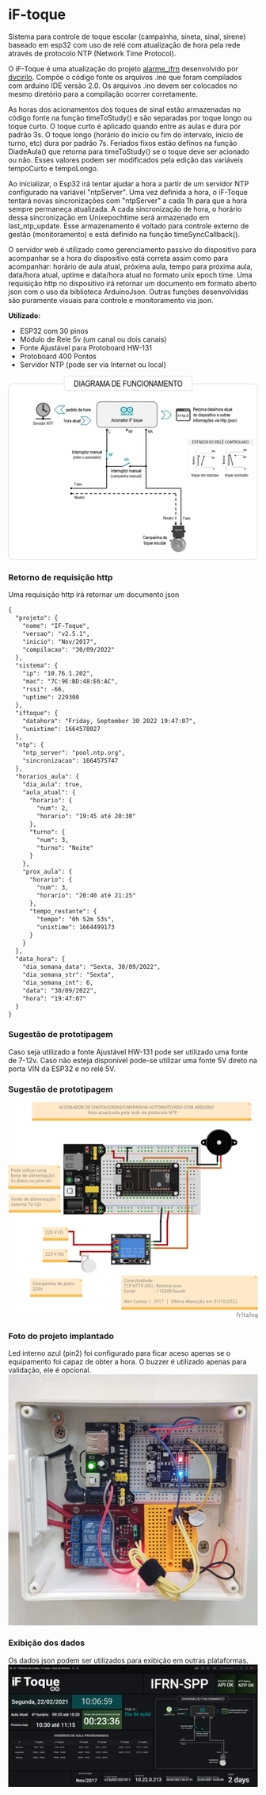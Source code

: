 # iF-toque
Sistema para controle de toque escolar (campainha, sineta, sinal, sirene) baseado em esp32 com uso de relé com atualização de hora pela rede através de protocolo NTP (Network Time Protocol).

O iF-Toque é uma atualização do projeto [alarme_ifrn](https://github.com/dvcirilo/alarme_ifrn) desenvolvido por [dvcirilo](https://github.com/dvcirilo). Compõe o código fonte os arquivos .ino que foram compilados com arduino IDE versão 2.0. Os arquivos .ino devem ser colocados no mesmo diretório para a compilação ocorrer corretamente.

As horas dos acionamentos dos toques de sinal estão armazenadas no código fonte na função timeToStudy() e são separadas por toque longo ou toque curto. O toque curto  é aplicado quando entre as aulas e dura por padrão 3s. O toque longo (horário do inicio ou fim do intervalo, inicio de turno, etc) dura por padrão 7s. Feriados fixos estão definos na função DiadeAula() que retorna para timeToStudy() se o toque deve ser acionado ou não. Esses valores podem ser modificados pela edição das variáveis tempoCurto e tempoLongo.

Ao inicializar, o Esp32 irá tentar ajudar a hora a partir de um servidor NTP configurado na variável "ntpServer". Uma vez definida a hora, o iF-Toque tentará novas sincronizações com "ntpServer" a cada 1h para que a hora sempre permaneça atualizada. A cada sincronização de hora, o horário dessa sincronização em Unixepochtime será armazenado em last_ntp_update. Esse armazenamento é voltado para controle externo de gestão (monitoramento) e está definido na função timeSyncCallback().

O servidor web é utilizado como gerenciamento passivo do dispositivo para acompanhar se a hora do dispositivo está correta assim como para acompanhar: horário de aula atual, próxima aula, tempo para próxima aula, data/hora atual, uptime e data/hora atual no formato unix epoch time. Uma requisição http no dispositivo irá retornar um documento em formato aberto json com o uso da biblioteca ArduinoJson. Outras funções desenvolvidas são puramente visuais para controle e monitoramento via json.

**Utilizado:**
* ESP32 com 30 pinos
* Módulo de Rele 5v (um canal ou dois canais)
* Fonte Ajustável para Protoboard HW-131 
* Protoboard 400 Pontos
* Servidor NTP (pode ser via Internet ou local)

![Diagrama de funcionamento](iFtoque-ToqueIFRN-SPP-DiagramaFuncionamento2.png)

### Retorno de requisição http

Uma requisição http irá retornar um documento json
```
{
  "projeto": {
    "nome": "IF-Toque",
    "versao": "v2.5.1",
    "inicio": "Nov/2017",
    "compilacao": "30/09/2022"
  },
  "sistema": {
    "ip": "10.76.1.202",
    "mac": "7C:9E:BD:48:E6:AC",
    "rssi": -66,
    "uptime": 229300
  },
  "iftoque": {
    "datahora": "Friday, September 30 2022 19:47:07",
    "unixtime": 1664578027
  },
  "ntp": {
    "ntp_server": "pool.ntp.org",
    "sincronizacao": 1664575747
  },
  "horarios_aula": {
    "dia_aula": true,
    "aula_atual": {
      "horario": {
        "num": 2,
        "horario": "19:45 até 20:30"
      },
      "turno": {
        "num": 3,
        "turno": "Noite"
      }
    },
    "prox_aula": {
      "horario": {
        "num": 3,
        "horario": "20:40 até 21:25"
      },
      "tempo_restante": {
        "tempo": "0h 52m 53s",
        "unixtime": 1664499173
      }
    }
  },
  "data_hora": {
    "dia_semana_data": "Sexta, 30/09/2022",
    "dia_semana_str": "Sexta",
    "dia_semana_int": 6,
    "data": "30/09/2022",
    "hora": "19:47:07"
  }
}
```


### Sugestão de prototipagem
Caso seja utilizado a fonte Ajustável HW-131 pode ser utilizado uma fonte de 7-12v. Caso não esteja disponível pode-se utilizar uma fonte 5V direto na porta VIN da ESP32 e no relé 5V.

### Sugestão de prototipagem
![Sugestão de prototipagem](Toque-IFRN-NTP_draw_bb.png)

### Foto do projeto implantado
Led interno azul (pin2) foi configurado para ficar aceso apenas se o equipamento foi capaz de obter a hora. O buzzer é utilizado apenas para validação, ele é opcional.
![Projeto utilizando esp32, wifi e NTP](iFtoque-ToqueIFRN-SPP-v2.5-imagem1.jpg)

### Exibição dos dados
Os dados json podem ser utilizados para exibição em outras plataformas.
![Zabbix-Toque com Zabbix/Grafana](iFToque-Grafana-Integracao.png)
